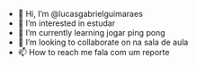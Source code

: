 - 👋 Hi, I’m @lucasgabrielguimaraes
- 👀 I’m interested in  estudar
- 🌱 I’m currently learning  jogar ping pong
- 💞️ I’m looking to collaborate on  na sala de aula
- 📫 How to reach me  fala com um reporte

<!---
lucasgabrielguimaraes/lucasgabrielguimaraes is a ✨ special ✨ repository because its `README.md` (this file) appears on your GitHub profile.
You can click the Preview link to take a look at your changes.
--->
